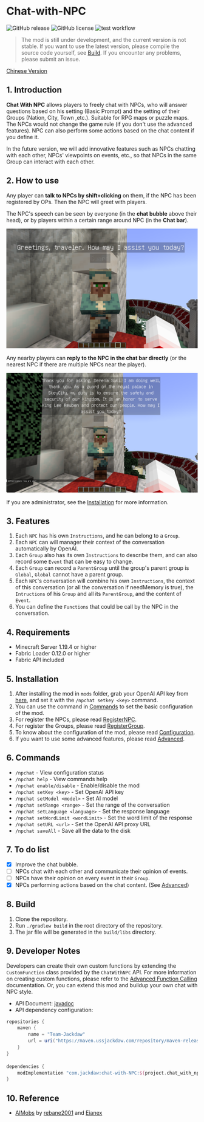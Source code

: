 # Chat-with-NPC

![GitHub release](https://img.shields.io/github/v/release/Team-Jackdaw/chat-with-NPC?include_prereleases)
![GitHub license](https://img.shields.io/github/license/Team-Jackdaw/chat-with-NPC)
![test workflow](https://github.com/Team-Jackdaw/chat-with-NPC/actions/workflows/build.yml/badge.svg)

> The mod is still under development, and the current version is not stable. If you want to use the latest version,
> please compile
> the source code yourself, see [Build](#8-build). If you encounter any problems, please submit an issue.

[Chinese Version](docs/README_zh.md)

## 1. Introduction

**Chat With NPC** allows players to freely chat with NPCs, who will answer questions based on his setting (Basic Prompt)
and the setting of their Groups (Nation, City, Town ,etc.). Suitable for RPG maps or puzzle maps. The NPCs would not
change the game rule (if you don't use the advanced features). NPC can also perform some actions based on the chat
content if you define it.

In the future version, we will add innovative features such as NPCs chatting with each other, NPCs' viewpoints on
events, etc., so that NPCs in the same Group can interact with each other.

## 2. How to use

Any player can **talk to NPCs by shift+clicking** on them, if the NPC has been registered by OPs. Then the NPC will
greet with players.

The NPC's speech can be seen by everyone (in the **chat bubble** above their head), or by players within a certain range
around NPC (in the **Chat bar**).

![image](docs/images/greeting.png)

Any nearby players can **reply to the NPC in the chat bar directly** (or the nearest NPC if there are multiple NPCs near
the player).

![image](docs/images/reply.png)

If you are administrator, see the [Installation](#5-installation) for more information.

## 3. Features

1. Each `NPC` has his own `Instructions`, and he can belong to a `Group`.
2. Each `NPC` can will manager their context of the conversation automatically by OpenAI.
3. Each `Group` also has its own `Instructions` to describe them, and can also record some `Event` that can be easy to
   change.
4. Each `Group` can record a `ParentGroup` until the group's parent group is `Global`, `Global` cannot have a parent
   group.
5. Each `NPC`'s conversation will combine his own `Instructions`, the context of this
   conversation (or all the conversation if needMemory is true), the `Intructions` of his `Group` and all
   its `ParentGroup`, and the content of `Event`.
6. You can define the `Functions` that could be call by the NPC in the conversation.

## 4. Requirements

- Minecraft Server 1.19.4 or higher
- Fabric Loader 0.12.0 or higher
- Fabric API included

## 5. Installation

1. After installing the mod in `mods` folder, grab your OpenAI API key
   from [here](https://platform.openai.com/api-keys), and set it with the `/npchat setkey <key>` command.
2. You can use the command in [Commands](#6-commands) to set the basic configuration of the mod.
3. For register the NPCs, please read [RegisterNPC](docs/RegisterNPC.md).
4. For register the Groups, please read [RegisterGroup](docs/RegisterGroup.md).
5. To know about the configuration of the mod, please read [Configuration](docs/Config.md).
6. If you want to use some advanced features, please read [Advanced](docs/Advanced.md).

## 6. Commands

- `/npchat` - View configuration status
- `/npchat help` - View commands help
- `/npchat enable/disable` - Enable/disable the mod
- `/npchat setKey <key>` - Set OpenAI API key
- `/npchat setModel <model>` - Set AI model
- `/npchat setRange <range>` - Set the range of the conversation
- `/npchat setLanguage <language>` - Set the response language
- `/npchat setWordLimit <wordLimit>` - Set the word limit of the response
- `/npchat setURL <url>` - Set the OpenAI API proxy URL
- `/npchat saveAll` - Save all the data to the disk

## 7. To do list

- [X] Improve the chat bubble.
- [ ] NPCs chat with each other and communicate their opinion of events.
- [ ] NPCs have their opinion on every event in their `Group`.
- [X] NPCs performing actions based on the chat content. (See [Advanced](docs/Advanced.md))

## 8. Build

1. Clone the repository.
2. Run `./gradlew build` in the root directory of the repository.
3. The jar file will be generated in the `build/libs` directory.

## 9. Developer Notes

Developers can create their own custom functions by extending the `CustomFunction` class provided by the `ChatWithNPC`
API. For more information on creating custom functions, please refer to
the [Advanced Function Calling](docs/Advanced.md) documentation. Or, you can extend this mod and buildup your own chat with NPC style. 

- API Document: [javadoc](https://npchat.doc.ussjackdaw.com)
- API dependency configuration:
```groovy
repositories {
    maven {
        name = "Team-Jackdaw"
        url = uri("https://maven.ussjackdaw.com/repository/maven-releases/")
    }
}

dependencies {
    modImplementation "com.jackdaw:chat-with-NPC:${project.chat_with_npc_version}"
}
```

## 10. Reference

- [AIMobs](https://github.com/rebane2001/aimobs) by [rebane2001](https://github.com/rebane2001)
  and [Eianex](https://github.com/Eianex)
